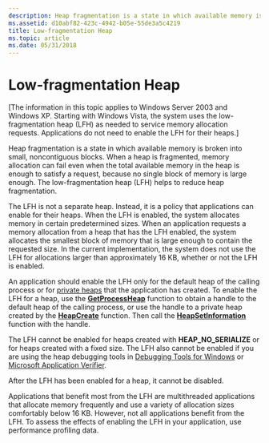 ```yaml
---
description: Heap fragmentation is a state in which available memory is broken into small, noncontiguous blocks.
ms.assetid: d10abf82-423c-4942-b05e-55de3a5c4219
title: Low-fragmentation Heap
ms.topic: article
ms.date: 05/31/2018
---
```


# Low-fragmentation Heap

\[The information in this topic applies to Windows Server 2003 and Windows XP. Starting with Windows Vista, the system uses the low-fragmentation heap (LFH) as needed to service memory allocation requests. Applications do not need to enable the LFH for their heaps.\]

Heap fragmentation is a state in which available memory is broken into small, noncontiguous blocks. When a heap is fragmented, memory allocation can fail even when the total available memory in the heap is enough to satisfy a request, because no single block of memory is large enough. The low-fragmentation heap (LFH) helps to reduce heap fragmentation.

The LFH is not a separate heap. Instead, it is a policy that applications can enable for their heaps. When the LFH is enabled, the system allocates memory in certain predetermined sizes. When an application requests a memory allocation from a heap that has the LFH enabled, the system allocates the smallest block of memory that is large enough to contain the requested size. In the current implementation, the system does not use the LFH for allocations larger than approximately 16 KB, whether or not the LFH is enabled.

An application should enable the LFH only for the default heap of the calling process or for [private heaps](heap-functions.md) that the application has created. To enable the LFH for a heap, use the [**GetProcessHeap**](/windows/desktop/api/HeapApi/nf-heapapi-getprocessheap) function to obtain a handle to the default heap of the calling process, or use the handle to a private heap created by the [**HeapCreate**](/windows/desktop/api/HeapApi/nf-heapapi-heapcreate) function. Then call the [**HeapSetInformation**](/windows/desktop/api/HeapApi/nf-heapapi-heapsetinformation) function with the handle.

The LFH cannot be enabled for heaps created with **HEAP\_NO\_SERIALIZE** or for heaps created with a fixed size. The LFH also cannot be enabled if you are using the heap debugging tools in [Debugging Tools for Windows](/windows-hardware/drivers/debugger/) or [Microsoft Application Verifier](https://www.microsoft.com/downloads/details.aspx?FamilyID=c4a25ab9-649d-4a1b-b4a7-c9d8b095df18&displaylang=en).

After the LFH has been enabled for a heap, it cannot be disabled.

Applications that benefit most from the LFH are multithreaded applications that allocate memory frequently and use a variety of allocation sizes comfortably below 16 KB. However, not all applications benefit from the LFH. To assess the effects of enabling the LFH in your application, use performance profiling data.

 

 

